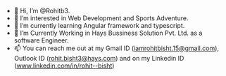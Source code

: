 - 👋 Hi, I’m @Rohitb3.
- 👀 I’m interested in Web Development and Sports Adventure.
- 🌱 I’m currently learning Angular framework and typescript.
- 💞️ I’m Currently Working in Hays Bussiness Solution Pvt. Ltd. as a software Engineer.
- 📫 You can reach me out at my Gmail ID (iamrohitbisht.15@gmail.com), Outlook ID (rohit.bisht3@hays.com) and on my Linkedin ID (www.linkedin.com/in/rohit--bisht)

<!---
Rohitb3/Rohitb3 is a ✨ special ✨ repository because its `README.md` (this file) appears on your GitHub profile.
You can click the Preview link to take a look at your changes.
--->
